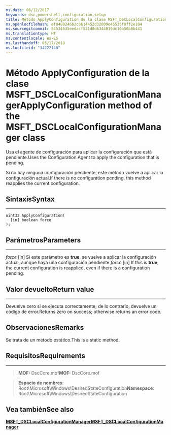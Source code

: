 ```yaml
---
ms.date: 06/12/2017
keywords: dsc,powershell,configuration,setup
title: Método ApplyConfiguration de la clase MSFT_DSCLocalConfigurationManager
ms.openlocfilehash: ef8488246b2c8614452d32009e45535f0ff2e184
ms.sourcegitcommit: 54534635eedacf531d8d6344019dc16a50b8b441
ms.translationtype: HT
ms.contentlocale: es-ES
ms.lasthandoff: 05/17/2018
ms.locfileid: "34222146"
---
```

# <a name="applyconfiguration-method-of-the-msftdsclocalconfigurationmanager-class"></a><span data-ttu-id="8dece-103">Método ApplyConfiguration de la clase MSFT_DSCLocalConfigurationManager</span><span class="sxs-lookup"><span data-stu-id="8dece-103">ApplyConfiguration method of the MSFT_DSCLocalConfigurationManager class</span></span>

<span data-ttu-id="8dece-104">Usa el agente de configuración para aplicar la configuración que está pendiente.</span><span class="sxs-lookup"><span data-stu-id="8dece-104">Uses the Configuration Agent to apply the configuration that is pending.</span></span>

<span data-ttu-id="8dece-105">Si no hay ninguna configuración pendiente, este método vuelve a aplicar la configuración actual.</span><span class="sxs-lookup"><span data-stu-id="8dece-105">If there is no configuration pending, this method reapplies the current configuration.</span></span>


## <a name="syntax"></a><span data-ttu-id="8dece-106">Sintaxis</span><span class="sxs-lookup"><span data-stu-id="8dece-106">Syntax</span></span>
------

```mof
uint32 ApplyConfiguration(
  [in] boolean force
);
```

## <a name="parameters"></a><span data-ttu-id="8dece-107">Parámetros</span><span class="sxs-lookup"><span data-stu-id="8dece-107">Parameters</span></span>
----------

<span data-ttu-id="8dece-108">*force* \[in\] Si este parámetro es **true**, se vuelve a aplicar la configuración actual, aunque haya una configuración pendiente.</span><span class="sxs-lookup"><span data-stu-id="8dece-108">*force* \[in\] If this is **true**, the current configuration is reapplied, even if there is a configuration pending.</span></span>

## <a name="return-value"></a><span data-ttu-id="8dece-109">Valor devuelto</span><span class="sxs-lookup"><span data-stu-id="8dece-109">Return value</span></span>
------------

<span data-ttu-id="8dece-110">Devuelve cero si se ejecuta correctamente; de lo contrario, devuelve un código de error.</span><span class="sxs-lookup"><span data-stu-id="8dece-110">Returns zero on success; otherwise returns an error code.</span></span>

## <a name="remarks"></a><span data-ttu-id="8dece-111">Observaciones</span><span class="sxs-lookup"><span data-stu-id="8dece-111">Remarks</span></span>

<span data-ttu-id="8dece-112">Se trata de un método estático.</span><span class="sxs-lookup"><span data-stu-id="8dece-112">This is a static method.</span></span>

## <a name="requirements"></a><span data-ttu-id="8dece-113">Requisitos</span><span class="sxs-lookup"><span data-stu-id="8dece-113">Requirements</span></span>
------------
><span data-ttu-id="8dece-114">**MOF:** DscCore.mof</span><span class="sxs-lookup"><span data-stu-id="8dece-114">**MOF:** DscCore.mof</span></span>

><span data-ttu-id="8dece-115">**Espacio de nombres**: Root\Microsoft\Windows\DesiredStateConfiguration</span><span class="sxs-lookup"><span data-stu-id="8dece-115">**Namespace**: Root\Microsoft\Windows\DesiredStateConfiguration</span></span>


## <a name="see-also"></a><span data-ttu-id="8dece-116">Vea también</span><span class="sxs-lookup"><span data-stu-id="8dece-116">See also</span></span>


[<span data-ttu-id="8dece-117">**MSFT_DSCLocalConfigurationManager**</span><span class="sxs-lookup"><span data-stu-id="8dece-117">**MSFT_DSCLocalConfigurationManager**</span></span>](msft-dsclocalconfigurationmanager.md)